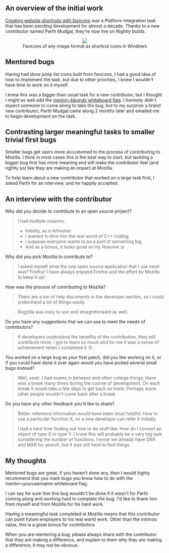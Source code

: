 ## An overview of the initial work

[Creating website shortcuts with favicons][2] was a Platform Integration task that has been pending development for almost a decade.  Thanks to a new contributor named Parth Mudgal, they're now live on Nightly builds.

<figure style='text-align:center'>
<img src='/static/img/blogpost_147/favicon_shortcuts.png'>
<figurecaption style='display:block; margin-left: auto; margin-right:auto'>
Favicons of any image format as shortcut icons in Windows</figurecaption>
</figure>

## Mentored bugs

Having had done jump list icons built from favicons, I had a good idea of how to implement the task, but due to other priorities, I knew I wouldn't have time to work on it myself.  

I knew this was a bigger than usual task for a new contributor, but I thought I might as well add the [mentor=bbondy whiteboard flag][1].  I honestly didn't expect someone to come along to take the bug, but to my surprise a brand new contributor, Parth Mudgal came along 2 months later and emailed me to begin development on the task.

## Contrasting larger meaningful tasks to smaller trivial first bugs

Smaller bugs get users more accustomed to the process of contributing to Mozilla. I think in most cases this is the best way to start, but tackling a bigger bug first has more meaning and will make the contributor feel (and rightly so) like they are making an impact at Mozilla.

To help learn about a new contributor that worked on a large task first, I asked Parth for an interview, and he happily accepted.

## An interview with the contributor

Why did you decide to contribute to an open source project?

> I had multiple reasons:
>
> - Initially, as a refresher
> - I wanted to dive into the real world of C++ coding
> - I suppose everyone wants to be a part of something big
> - And as a bonus, it looks good on my Resume :p

Why did you pick Mozilla to contribute to?

> I asked myself what the one open source application that I use most was? Firefox!
> I have always enjoyed Firefox and the effort by Mozilla to keep it up!

How was the process of contributing to Mozilla?

> There are a ton of help documents in the developer section, so I could understand a lot of things easily.

> Bugzilla was easy to use and straightforward as well.

Do you have any suggestions that we can use to meet the needs of contributors?

> If developers understand the benefits of the contribution,
> they will contribute more. I got to learn so much and for me it was a
> sense of achievement when I completed it :D

You worked on a large bug as your first patch, did you like working on it,
or if you could have done it over again would you have picked several small
bugs instead?

> Well, yeah.  I had exams in between and other college things; there was a break many times during the course of development.  On each break it would take a few days to get back on track.  Perhaps some other people wouldn't come back after a break.


Do you have any other feedback you'd like to share?

> Better reference information would have been most helpful. How to use a particular function
> X, so a new developer can refer it initially.
>
> I had a hard time finding
> out how to do stuff like: How do I convert an object of type X to type Y.  I
> know this will probably be a very big task considering the number of
> functions. I know we already have DXR and MXR for search, but it was
> still hard to find things.

## My thoughts

Mentored bugs are great, if you haven't done any, then I would highly recommend that you mark bugs you know how to do with the mentor=yourusername whiteboard flag.

I can say for sure that this bug wouldn't be done if it wasn't for Parth coming along and working hard to complete the bug. I'd like to thank him from myself and from Mozilla for his hard work.

Having a meaningful task completed at Mozilla means that this contributor can point future employers to his real world work.  Other than the intrinsic value, this is a great bonus for contributors.

When you are mentoring a bug, please always share with the contributor that they are making a difference, and explain to them why they are making a difference, it may not be obvious.

[1]: https://wiki.mozilla.org/Mentors
[2]: https://bugzilla.mozilla.org/show_bug.cgi?id=110894
